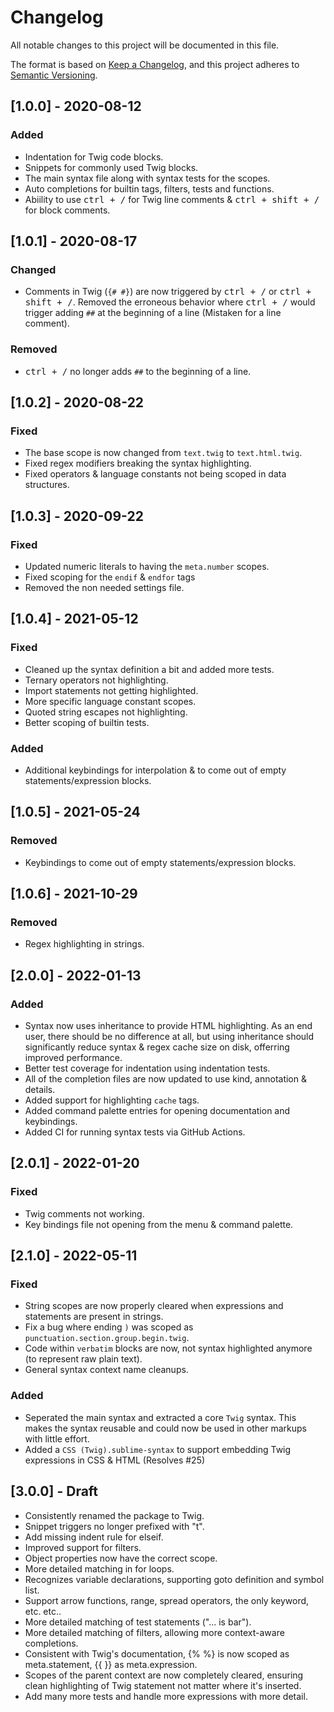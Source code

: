# Changelog
All notable changes to this project will be documented in this file.

The format is based on [Keep a Changelog](https://keepachangelog.com/en/1.0.0/),
and this project adheres to [Semantic Versioning](https://semver.org/spec/v2.0.0.html).

## [1.0.0] - 2020-08-12
### Added
- Indentation for Twig code blocks.
- Snippets for commonly used Twig blocks.
- The main syntax file along with syntax tests for the scopes.
- Auto completions for builtin tags, filters, tests and functions. 
- Abiility to use <kbd>ctrl + /</kbd> for Twig line comments & <kbd>ctrl + shift + /</kbd> for block comments.

## [1.0.1] - 2020-08-17
### Changed
- Comments in Twig (`{# #}`) are now triggered by <kbd>ctrl + /</kbd> or <kbd>ctrl + shift + /</kbd>. Removed the erroneous behavior where <kbd>ctrl + /</kbd> would trigger adding `##` at the beginning of a line (Mistaken for a line comment).

### Removed
- <kbd>ctrl + /</kbd> no longer adds `##` to the beginning of a line.

## [1.0.2] - 2020-08-22
### Fixed
- The base scope is now changed from `text.twig` to `text.html.twig`.
- Fixed regex modifiers breaking the syntax highlighting.
- Fixed operators & language constants not being scoped in data structures.

## [1.0.3] - 2020-09-22
### Fixed
- Updated numeric literals to having the `meta.number` scopes.
- Fixed scoping for the `endif` & `endfor` tags
- Removed the non needed settings file.

## [1.0.4] - 2021-05-12
### Fixed
- Cleaned up the syntax definition a bit and added more tests.
- Ternary operators not highlighting.
- Import statements not getting highlighted.
- More specific language constant scopes.
- Quoted string escapes not highlighting.
- Better scoping of builtin tests.

### Added
- Additional keybindings for interpolation & to come out of empty statements/expression blocks.

## [1.0.5] - 2021-05-24
### Removed
- Keybindings to come out of empty statements/expression blocks.

## [1.0.6] - 2021-10-29
### Removed
- Regex highlighting in strings.

## [2.0.0] - 2022-01-13
### Added
- Syntax now uses inheritance to provide HTML highlighting. As an end user, there should be no difference
at all, but using inheritance should significantly reduce syntax & regex cache size on disk, offerring
improved performance.
- Better test coverage for indentation using indentation tests.
- All of the completion files are now updated to use kind, annotation & details.
- Added support for highlighting `cache` tags.
- Added command palette entries for opening documentation and keybindings.
- Added CI for running syntax tests via GitHub Actions.

## [2.0.1] - 2022-01-20
### Fixed
- Twig comments not working.
- Key bindings file not opening from the menu & command palette.

## [2.1.0] - 2022-05-11
### Fixed
- String scopes are now properly cleared when expressions and statements are present in strings.
- Fix a bug where ending `)` was scoped as `punctuation.section.group.begin.twig`.
- Code within `verbatim` blocks are now, not syntax highlighted anymore (to represent raw plain text).
- General syntax context name cleanups.

### Added
- Seperated the main syntax and extracted a core `Twig` syntax. This makes the syntax reusable and could now be used in other markups with little effort.
- Added a `CSS (Twig).sublime-syntax` to support embedding Twig expressions in CSS & HTML (Resolves #25)

## [3.0.0] - Draft
- Consistently renamed the package to Twig.
- Snippet triggers no longer prefixed with "t".
- Add missing indent rule for elseif.
- Improved support for filters.
- Object properties now have the correct scope.
- More detailed matching in for loops.
- Recognizes variable declarations, supporting goto definition and symbol list.
- Support arrow functions, range, spread operators, the only keyword, etc. etc..
- More detailed matching of test statements ("... is bar").
- More detailed matching of filters, allowing more context-aware completions.
- Consistent with Twig's documentation, {% %} is now scoped as meta.statement,
  {{ }} as meta.expression.
- Scopes of the parent context are now completely cleared,
  ensuring clean highlighting of Twig statement not matter where it's inserted.
- Add many more tests and handle more expressions with more detail.
